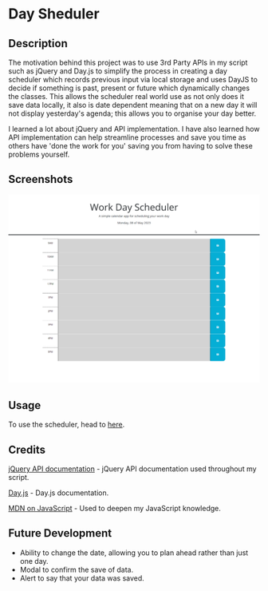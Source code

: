 # Day Sheduler

## Description

The motivation behind this project was to use 3rd Party APIs in my script such as jQuery and Day.js to simplify the process in creating a day scheduler which records previous input via local storage and uses DayJS to decide if something is past, present or future which dynamically changes the classes. This allows the scheduler real world use as not only does it save data locally, it also is date dependent meaning that on a new day it will not display yesterday's agenda; this allows you to organise your day better. 

I learned a lot about jQuery and API implementation. I have also learned how API implementation can help streamline processes and save you time as others have 'done the work for you' saving you from having to solve these problems yourself. 

## Screenshots

![GIF of the website in use, displaying text being saved and refreshed.](./assets/images/screenshots/screencap.gif)

## Usage

To use the scheduler, head to [here](https://jackstockwell.github.io/scheduler/).

## Credits

[jQuery API documentation](https://api.jquery.com/) - jQuery API documentation used throughout my script.

[Day.js](https://day.js.org/docs/en/display/format) - Day.js documentation.

[MDN on JavaScript](https://developer.mozilla.org/en-US/docs/Web/JavaScript) - Used to deepen my JavaScript knowledge.

## Future Development

- Ability to change the date, allowing you to plan ahead rather than just one day.
- Modal to confirm the save of data.
- Alert to say that your data was saved.